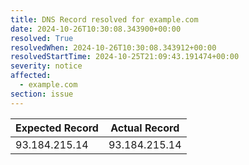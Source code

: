 ```yaml
---
title: DNS Record resolved for example.com
date: 2024-10-26T10:30:08.343900+00:00
resolved: True
resolvedWhen: 2024-10-26T10:30:08.343912+00:00
resolvedStartTime: 2024-10-25T21:09:43.191474+00:00
severity: notice
affected:
  - example.com
section: issue
---
```


| Expected Record  | Actual Record  |
|------------------|----------------|
| 93.184.215.14 | 93.184.215.14 |

